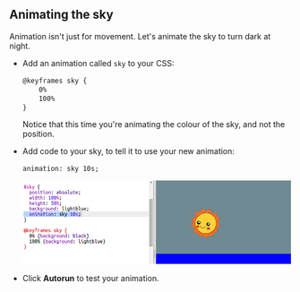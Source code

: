 ## Animating the sky

Animation isn't just for movement. Let's animate the sky to turn dark at night.



+ Add an animation called `sky` to your CSS:

    ```
    @keyframes sky {
        0%
        100%
    }
    ```

    Notice that this time you're animating the colour of the sky, and not the position.

+ Add code to your sky, to tell it to use your new animation:

    ```
    animation: sky 10s;
    ```

    ![screenshot](images/sunrise-sky.png)

+ Click **Autorun** to test your animation. 



